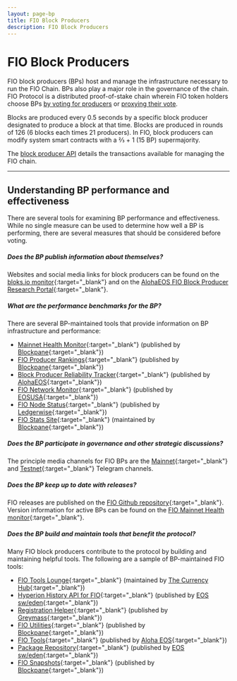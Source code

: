 ```yaml
---
layout: page-bp
title: FIO Block Producers
description: FIO Block Producers
---
```

# FIO Block Producers

FIO block producers (BPs) host and manage the infrastructure necessary to run the FIO Chain. BPs also play a major role in the governance of the chain. FIO Protocol is a distributed proof-of-stake chain wherein FIO token holders choose BPs [by voting for producers]({{site.baseurl}}/docs/contribute/govern-voting) or [proxying their vote]({{site.baseurl}}/docs/contribute/govern-proxy-vote). 

Blocks are produced every 0.5 seconds by a specific block producer designated to produce a block at that time. Blocks are produced in rounds of 126 (6 blocks each times 21 producers). In FIO, block producers can modify system smart contracts with a ⅔ + 1 (15 BP) supermajority.

The [block producer API]({{site.baseurl}}/pages/api/fio-api/#tag--Block-Producer-Actions) details the transactions available for managing the FIO chain.

---
## Understanding BP performance and effectiveness

There are several tools for examining BP performance and effectiveness. While no single measure can be used to determine how well a BP is performing, there are several measures that should be considered before voting.

##### Does the BP publish information about themselves?

Websites and social media links for block producers can be found on the [bloks.io monitor](https://fio.bloks.io){:target="_blank"} and on the [AlohaEOS FIO Block Producer Research Portal](https://www.alohaeos.com/vote/fiomain){:target="_blank"}.

##### What are the performance benchmarks for the BP?

There are several BP-maintained tools that provide information on BP infrastructure and performance: 

* [Mainnet Health Monitor](https://health.fioprotocol.io){:target="_blank"} (published by [Blockpane](https://blockpane.com){:target="_blank"})
* [FIO Producer Rankings](https://snap.blockpane.com/proxy.html){:target="_blank"} (published by [Blockpane](https://blockpane.com){:target="_blank"})
* [Block Producer Reliability Tracker](https://www.alohaeos.com/tools/reliability#networkId=20&timeframeId=8&sort=rank&sortDir=asc){:target="_blank"} (published by [AlohaEOS](https://www.alohaeos.com){:target="_blank"})
* [FIO Network Monitor](http://fio.stats.eosusa.news/d/eosusa/global-home?orgId=1){:target="_blank"} (published by [EOSUSA](https://www.eosusa.io){:target="_blank"})
* [FIO Node Status](https://tools.ledgerwise.io/nodestatus/fio){:target="_blank"} (published by [Ledgerwise](https://ledgerwise.io){:target="_blank"})
* [FIO Stats Site](https://graph.fioprotocol.io/d/6du4X1SGk/current-activity?orgId=1&refresh=1m&kiosk){:target="_blank"} (maintained by [Blockpane](https://blockpane.com){:target="_blank"})

##### Does the BP participate in governance and other strategic discussions?

The principle media channels for FIO BPs are the [Mainnet](https://t.me/fiomainnet){:target="_blank"} and [Testnet](https://t.me/fiotestnet){:target="_blank"} Telegram channels. 

##### Does the BP keep up to date with releases?

FIO releases are published on the [FIO Github repository](https://github.com/fioprotocol/fio/releases){:target="_blank"}. Version information for active BPs can be found on the [FIO Mainnet Health monitor](https://health.fioprotocol.io){:target="_blank"}.

##### Does the BP build and maintain tools that benefit the protocol?

Many FIO block producers contribute to the protocol by building and maintaining helpful tools. The following are a sample of BP-maintained FIO tools:

* [FIO Tools Lounge](https://www.fio.tools){:target="_blank"} (maintained by [The Currency Hub](https://www.thecurrencyhub.io){:target="_blank"})
* [Hyperion History API for FIO](http://fio.eossweden.org/v2/docs/index.html){:target="_blank"} (published by [EOS sw/eden](https://eossweden.org){:target="_blank"})
* [Registration Helper](https://greymass.github.io/fio-register/){:target="_blank"} (published by [Greymass](https://greymass.com/en/){:target="_blank"})
* [FIO Utilities](https://fio-utils.blockpane.com/index.html#/){:target="_blank"} (published by [Blockpane](https://blockpane.com){:target="_blank"})
* [FIO Tools](https://www.alohaeos.com/tools){:target="_blank"} (published by [Aloha EOS](https://www.alohaeos.com){:target="_blank"})
* [Package Repository](https://eosswedenorg.github.io/apt/fio){:target="_blank"} (published by [EOS sw/eden](https://eossweden.org){:target="_blank"})
* [FIO Snapshots](https://snap.blockpane.com/index.html){:target="_blank"} (published by [Blockpane](https://blockpane.com){:target="_blank"})